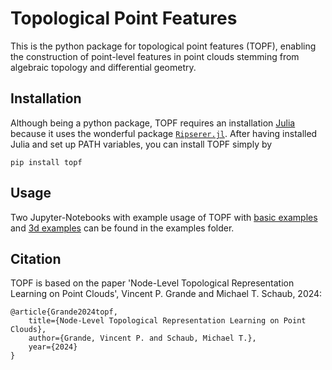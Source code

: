 # Topological Point Features

This is the python package for topological point features (TOPF), enabling the construction of point-level features in point clouds stemming from algebraic topology and differential geometry.

## Installation
Although being a python package, TOPF requires an installation [Julia](https://julialang.org/downloads/) because it uses the wonderful package [`Ripserer.jl`](https://mtsch.github.io/Ripserer.jl/dev/). After having installed Julia and set up PATH variables, you can install TOPF simply by

    pip install topf

## Usage

Two Jupyter-Notebooks with example usage of TOPF with [basic examples](https://nbviewer.org/github/vincent-grande/topf/blob/main/examples/topf_basic_examples.ipynb) and [3d examples](https://nbviewer.org/github/vincent-grande/topf/blob/main/examples/topf_examples3d.ipynb) can be found in the examples folder.

## Citation

TOPF is based on the paper 'Node-Level Topological Representation Learning on Point Clouds', Vincent P. Grande and Michael T. Schaub, 2024:

    @article{Grande2024topf,
        title={Node-Level Topological Representation Learning on Point Clouds},
        author={Grande, Vincent P. and Schaub, Michael T.},
        year={2024}
    }
